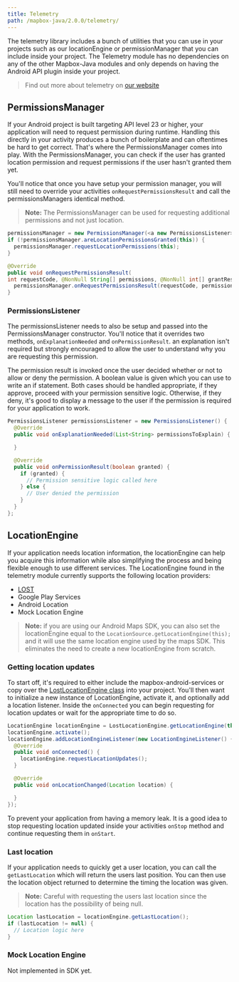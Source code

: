 ```yaml
---
title: Telemetry
path: /mapbox-java/2.0.0/telemetry/
---
```


The telemetry library includes a bunch of utilities that you can use in your projects such as our locationEngine or permissionManager that you can include inside your project. The Telemetry module has no dependencies on any of the other Mapbox-Java modules and only depends on having the Android API plugin inside your project.

> Find out more about telemetry on [our website](https://www.mapbox.com/telemetry/)

## PermissionsManager
If your Android project is built targeting API level 23 or higher, your application will need to request permission during runtime. Handling this directly in your activity produces a bunch of boilerplate and can oftentimes be hard to get correct. That's where the PermissionsManager comes into play. With the PermissionsManager, you can check if the user has granted location permission and request permissions if the user hasn't granted them yet.

You'll notice that once you have setup your permission manager, you will still need to override your activities `onRequestPermissionsResult` and call the permissionsManagers identical method.

> **Note:** The PermissionsManager can be used for requesting additional permissions and not just location.

```java
permissionsManager = new PermissionsManager(<a new PermissionsListener>);
if (!permissionsManager.areLocationPermissionsGranted(this)) {
  permissionsManager.requestLocationPermissions(this);
}

@Override
public void onRequestPermissionsResult(
int requestCode, @NonNull String[] permissions, @NonNull int[] grantResults) {
  permissionsManager.onRequestPermissionsResult(requestCode, permissions, grantResults);
}
```

### PermissionsListener
The permissionsListener needs to also be setup and passed into the PermissionsManager constructor. You'll notice that it overrides two methods, `onExplanationNeeded` and `onPermissionResult`. an explanation isn't required but strongly encouraged to allow the user to understand why you are requesting this permission.

The permission result is invoked once the user decided whether or not to allow or deny the permission. A boolean value is given which you can use to write an if statement. Both cases should be handled appropriate, if they approve, proceed with your permission sensitive logic. Otherwise, if they deny, it's good to display a message to the user if the permission is required for your application to work.

```java
PermissionsListener permissionsListener = new PermissionsListener() {
  @Override
  public void onExplanationNeeded(List<String> permissionsToExplain) {

  }

  @Override
  public void onPermissionResult(boolean granted) {
    if (granted) {
      // Permission sensitive logic called here
    } else {
      // User denied the permission
    }
  }
};
```

## LocationEngine
If your application needs location information, the locationEngine can help you acquire this information while also simplifying the process and being flexible enough to use different services. The LocationEngine found in the telemetry module currently supports the following location providers:

- [LOST](https://github.com/mapzen/lost/)
- Google Play Services
- Android Location
- Mock Location Engine

> **Note:** if you are using our Android Maps SDK, you can also set the locationEngine equal to the `LocationSource.getLocationEngine(this);` and it will use the same location engine used by the maps SDK. This eliminates the need to create a new locationEngine from scratch.

### Getting location updates
To start off, it's required to either include the mapbox-android-services or copy over the [LostLocationEngine class](https://github.com/mapbox/mapbox-java/blob/master/mapbox/libandroid-services/src/main/java/com/mapbox/services/android/location/LostLocationEngine.java) into your project. You'll then want to initialize a new instance of LocationEngine, activate it, and optionally add a location listener. Inside the `onConnected` you can begin requesting for location updates or wait for the appropriate time to do so.

```java
LocationEngine locationEngine = LostLocationEngine.getLocationEngine(this);
locationEngine.activate();
locationEngine.addLocationEngineListener(new LocationEngineListener() {
  @Override
  public void onConnected() {
    locationEngine.requestLocationUpdates();
  }

  @Override
  public void onLocationChanged(Location location) {

  }
});
```

To prevent your application from having a memory leak. It is a good idea to stop requesting location updated inside your activities `onStop` method and continue requesting them in `onStart`.

### Last location
If your application needs to quickly get a user location, you can call the `getLastLocation` which will return the users last position. You can then use the location object returned to determine the timing the location was given.

> **Note:** Careful with requesting the users last location since the location has the possibility of being null.

```java
Location lastLocation = locationEngine.getLastLocation();
if (lastLocation != null) {
  // Location logic here
}
```

### Mock Location Engine

<!-- preview -->

Not implemented in SDK yet.
